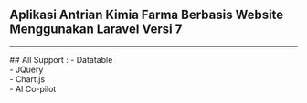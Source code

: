 ## Aplikasi Antrian Kimia Farma Berbasis Website Menggunakan Laravel Versi 7
<hr>
## All Support : 
- Datatable<br>
- JQuery<br>
- Chart.js<br>
- AI Co-pilot<br>